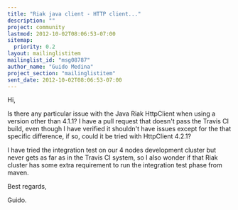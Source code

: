 ```yaml
---
title: "Riak java client - HTTP client..."
description: ""
project: community
lastmod: 2012-10-02T08:06:53-07:00
sitemap:
  priority: 0.2
layout: mailinglistitem
mailinglist_id: "msg08787"
author_name: "Guido Medina"
project_section: "mailinglistitem"
sent_date: 2012-10-02T08:06:53-07:00
---
```


Hi,

 Is there any particular issue with the Java Riak HttpClient when 
using a version other than 4.1.1? I have a pull request that doesn't 
pass the Travis CI build, even though I have verified it shouldn't have 
issues except for the that specific difference, if so, could it be tried 
with HttpClient 4.2.1?


 I have tried the integration test on our 4 nodes development cluster 
but never gets as far as in the Travis CI system, so I also wonder if 
that Riak cluster has some extra requirement to run the integration test 
phase from maven.


Best regards,

Guido.

